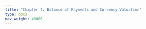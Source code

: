 ```yaml
---
title: "Chapter 4: Balance of Payments and Currency Valuation"
type: docs
nav_weight: 40000
---
```

